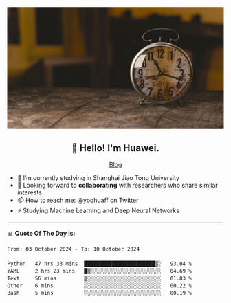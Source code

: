 <div align="center">
  <a href="https://github.com/JHW5981">
    <img src="./assets/background.jpg">
  </a>
</div>

<h2 align="center">👋 Hello! I'm Huawei.</h2>
<p align="center">
  <a href="https://blog.csdn.net/Edward__J?spm=1000.2115.3001.5343">Blog</a>
</p>


- 🔭 I’m currently studying in Shanghai Jiao Tong University
- 💬 Looking forward to **collaborating** with researchers who share similar interests
- 📫 How to reach me: [@yoohuaff](https://twitter.com/yoohuaff) on Twitter
- ⚡ Studying Machine Learning and Deep Neural Networks

-------
📊 **Quote Of The Day is:**
<!--START_SECTION:waka-->

```txt
From: 03 October 2024 - To: 10 October 2024

Python   47 hrs 33 mins  ███████████████████████▒░   93.04 %
YAML     2 hrs 23 mins   █▒░░░░░░░░░░░░░░░░░░░░░░░   04.69 %
Text     56 mins         ▒░░░░░░░░░░░░░░░░░░░░░░░░   01.83 %
Other    6 mins          ░░░░░░░░░░░░░░░░░░░░░░░░░   00.22 %
Bash     5 mins          ░░░░░░░░░░░░░░░░░░░░░░░░░   00.19 %
```

<!--END_SECTION:waka-->
